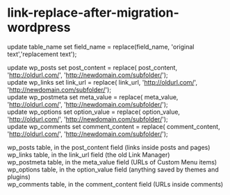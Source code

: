 # link-replace-after-migration-wordpress

update table_name set field_name = replace(field_name, 'original text','replacement text');



update wp_posts set post_content = replace( post_content, 'http://oldurl.com/', 'http://newdomain.com/subfolder/');  
update wp_links set link_url = replace( link_url, 'http://oldurl.com/', 'http://newdomain.com/subfolder/');  
update wp_postmeta set meta_value = replace( meta_value, 'http://oldurl.com/', 'http://newdomain.com/subfolder/');  
update wp_options set option_value = replace( option_value, 'http://oldurl.com/', 'http://newdomain.com/subfolder/');  
update wp_comments set comment_content = replace( comment_content, 'http://oldurl.com/', 'http://newdomain.com/subfolder/');  



 
wp_posts table, in the post_content field (links inside posts and pages)  
wp_links table, in the link_url field (the old Link Manager)  
wp_postmeta table, in the meta_value field (URLs of Custom Menu items)  
wp_options table, in the option_value field (anything saved by themes and plugins)  
wp_comments table, in the comment_content field (URLs inside comments)  

